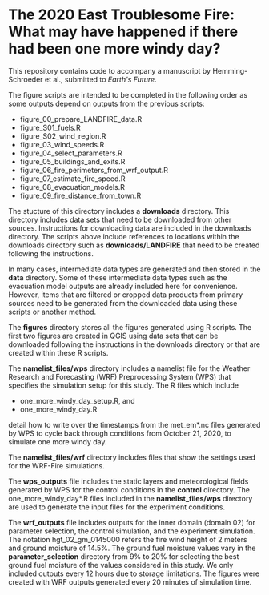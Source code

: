# The 2020 East Troublesome Fire: What may have happened if there had been one more windy day?
This repository contains code to accompany a manuscript by Hemming-Schroeder et al., submitted to *Earth's Future*.

The figure scripts are intended to be completed in the following order as some outputs depend on outputs from the previous scripts:

* figure_00_prepare_LANDFIRE_data.R
* figure_S01_fuels.R
* figure_S02_wind_region.R
* figure_03_wind_speeds.R
* figure_04_select_parameters.R
* figure_05_buildings_and_exits.R
* figure_06_fire_perimeters_from_wrf_output.R
* figure_07_estimate_fire_speed.R
* figure_08_evacuation_models.R
* figure_09_fire_distance_from_town.R

The stucture of this directory includes a **downloads** directory. This directory includes data sets that need to be downloaded from other sources. Instructions for downloading data are included in the downloads directory. The scripts above include references to locations within the downloads directory such as **downloads/LANDFIRE** that need to be created following the instructions.

In many cases, intermediate data types are generated and then stored in the **data** directory. Some of these intermediate data types such as the evacuation model outputs are already included here for convenience. However, items that are filtered or cropped data products from primary sources need to be generated from the downloaded data using these scripts or another method. 

The **figures** directory stores all the figures generated using R scripts. The first two figures are created in QGIS using data sets that can be downloaded following the instructions in the downloads directory or that are created within these R scripts.

The **namelist_files/wps** directory includes a namelist file for the Weather Research and Forecasting (WRF) Preprocessing System (WPS) that specifies the simulation setup for this study. The R files which include 
* one_more_windy_day_setup.R, and
* one_more_windy_day.R

detail how to write over the timestamps from the met_em*.nc files generated by WPS to cycle back through conditions from October 21, 2020, to simulate one more windy day. 

The **namelist_files/wrf** directory includes files that show the settings used for the WRF-Fire simulations.

The **wps_outputs** file includes the static layers and meteorological fields generated by WPS for the control conditions in the **control** directory. The one_more_windy_day*.R files included in the **namelist_files/wps** directory are used to generate the input files for the experiment conditions.

The **wrf_outputs** file includes outputs for the inner domain (domain 02) for parameter selection, the control simulation, and the experiment simulation. The notation hgt_02_gm_0145000 refers the fire wind height of 2 meters and ground moisture of 14.5%. The ground fuel moisture values vary in the **parameter_selection** directory from 9% to 20% for selecting the best ground fuel moisture of the values considered in this study. We only included outputs every 12 hours due to storage limitations. The figures were created with WRF outputs generated every 20 minutes of simulation time.


